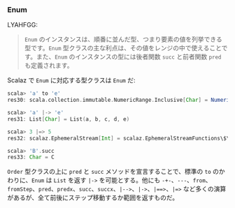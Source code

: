
### Enum

LYAHFGG:

> `Enum` のインスタンスは、順番に並んだ型、つまり要素の値を列挙できる型です。`Enum` 型クラスの主な利点は、その値をレンジの中で使えることです。また、`Enum` のインスタンスの型には後者関数 `succ` と前者関数 `pred` も定義されます。

Scalaz で `Enum` に対応する型クラスは `Enum` だ:

```scala
scala> 'a' to 'e'
res30: scala.collection.immutable.NumericRange.Inclusive[Char] = NumericRange(a, b, c, d, e)

scala> 'a' |-> 'e'
res31: List[Char] = List(a, b, c, d, e)

scala> 3 |=> 5
res32: scalaz.EphemeralStream[Int] = scalaz.EphemeralStreamFunctions\$\$anon\$4@6a61c7b6

scala> 'B'.succ
res33: Char = C
```

`Order` 型クラスの上に `pred` と `succ` メソッドを宣言することで、標準の `to` のかわりに、`Enum` は `List` を返す `|->` を可能とする。他にも `-+-`、`---`、`from`、 `fromStep`、`pred`、`predx`、`succ`、`succx`、`|-->`、`|->`、`|==>`、`|=>` など多くの演算があるが、全て前後にステップ移動するか範囲を返すものだ。
